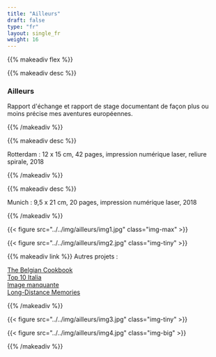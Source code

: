 ```yaml
---
title: "Ailleurs"
draft: false
type: "fr"
layout: single_fr
weight: 16
---
```


{{% makeadiv flex %}}

{{% makeadiv desc %}}
### Ailleurs

Rapport d'échange et rapport de stage documentant de façon plus ou moins précise mes aventures européennes. 

{{% /makeadiv %}}

{{% makeadiv desc %}}
  
Rotterdam : 12 x 15 cm, 42 pages, impression numérique laser, reliure spirale, 2018

{{% /makeadiv %}}

{{% makeadiv desc %}}
  
Munich : 9,5 x 21 cm, 20 pages, impression numérique laser, 2018

{{% /makeadiv %}}

{{< figure src="../../img/ailleurs/img1.jpg" class="img-max" >}}

{{< figure src="../../img/ailleurs/img2.jpg" class="img-tiny" >}}

{{% makeadiv link %}}
Autres projets :

[The Belgian Cookbook](https://carolinesorin.com/fr/belgian)  
[Top 10 Italia](https://carolinesorin.com/fr/italia)  
[Image manquante](https://carolinesorin.com/fr/manquant)  
[Long-Distance Memories](https://carolinesorin.com/fr/longdistance)  

{{% /makeadiv %}}  

{{< figure src="../../img/ailleurs/img3.jpg" class="img-tiny" >}}

{{< figure src="../../img/ailleurs/img4.jpg" class="img-big" >}}

{{% /makeadiv %}}